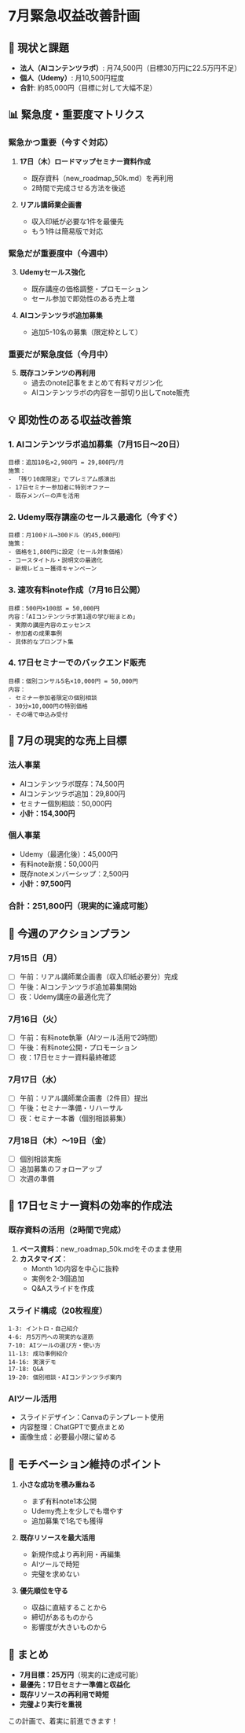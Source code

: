 # 7月緊急収益改善計画

## 🚨 現状と課題
- **法人（AIコンテンツラボ）**: 月74,500円（目標30万円に22.5万円不足）
- **個人（Udemy）**: 月10,500円程度
- **合計**: 約85,000円（目標に対して大幅不足）

## 📊 緊急度・重要度マトリクス

### 緊急かつ重要（今すぐ対応）
1. **17日（木）ロードマップセミナー資料作成**
   - 既存資料（new_roadmap_50k.md）を再利用
   - 2時間で完成させる方法を後述

2. **リアル講師業企画書**
   - 収入印紙が必要な1件を最優先
   - もう1件は簡易版で対応

### 緊急だが重要度中（今週中）
3. **Udemyセールス強化**
   - 既存講座の価格調整・プロモーション
   - セール参加で即効性のある売上増

4. **AIコンテンツラボ追加募集**
   - 追加5-10名の募集（限定枠として）

### 重要だが緊急度低（今月中）
5. **既存コンテンツの再利用**
   - 過去のnote記事をまとめて有料マガジン化
   - AIコンテンツラボの内容を一部切り出してnote販売

## 💡 即効性のある収益改善策

### 1. AIコンテンツラボ追加募集（7月15日〜20日）
```
目標：追加10名×2,980円 = 29,800円/月
施策：
- 「残り10席限定」でプレミアム感演出
- 17日セミナー参加者に特別オファー
- 既存メンバーの声を活用
```

### 2. Udemy既存講座のセールス最適化（今すぐ）
```
目標：月100ドル→300ドル（約45,000円）
施策：
- 価格を1,800円に設定（セール対象価格）
- コースタイトル・説明文の最適化
- 新規レビュー獲得キャンペーン
```

### 3. 速攻有料note作成（7月16日公開）
```
目標：500円×100部 = 50,000円
内容：「AIコンテンツラボ第1週の学び総まとめ」
- 実際の講座内容のエッセンス
- 参加者の成果事例
- 具体的なプロンプト集
```

### 4. 17日セミナーでのバックエンド販売
```
目標：個別コンサル5名×10,000円 = 50,000円
内容：
- セミナー参加者限定の個別相談
- 30分×10,000円の特別価格
- その場で申込み受付
```

## 🎯 7月の現実的な売上目標

### 法人事業
- AIコンテンツラボ既存：74,500円
- AIコンテンツラボ追加：29,800円
- セミナー個別相談：50,000円
- **小計：154,300円**

### 個人事業
- Udemy（最適化後）：45,000円
- 有料note新規：50,000円
- 既存noteメンバーシップ：2,500円
- **小計：97,500円**

### **合計：251,800円**（現実的に達成可能）

## 📅 今週のアクションプラン

### 7月15日（月）
- [ ] 午前：リアル講師業企画書（収入印紙必要分）完成
- [ ] 午後：AIコンテンツラボ追加募集開始
- [ ] 夜：Udemy講座の最適化完了

### 7月16日（火）
- [ ] 午前：有料note執筆（AIツール活用で2時間）
- [ ] 午後：有料note公開・プロモーション
- [ ] 夜：17日セミナー資料最終確認

### 7月17日（水）
- [ ] 午前：リアル講師業企画書（2件目）提出
- [ ] 午後：セミナー準備・リハーサル
- [ ] 夜：セミナー本番（個別相談募集）

### 7月18日（木）〜19日（金）
- [ ] 個別相談実施
- [ ] 追加募集のフォローアップ
- [ ] 次週の準備

## 🚀 17日セミナー資料の効率的作成法

### 既存資料の活用（2時間で完成）
1. **ベース資料**：new_roadmap_50k.mdをそのまま使用
2. **カスタマイズ**：
   - Month 1の内容を中心に抜粋
   - 実例を2-3個追加
   - Q&Aスライドを作成

### スライド構成（20枚程度）
```
1-3: イントロ・自己紹介
4-6: 月5万円への現実的な道筋
7-10: AIツールの選び方・使い方
11-13: 成功事例紹介
14-16: 実演デモ
17-18: Q&A
19-20: 個別相談・AIコンテンツラボ案内
```

### AIツール活用
- スライドデザイン：Canvaのテンプレート使用
- 内容整理：ChatGPTで要点まとめ
- 画像生成：必要最小限に留める

## 💪 モチベーション維持のポイント

1. **小さな成功を積み重ねる**
   - まず有料note1本公開
   - Udemy売上を少しでも増やす
   - 追加募集で1名でも獲得

2. **既存リソースを最大活用**
   - 新規作成より再利用・再編集
   - AIツールで時短
   - 完璧を求めない

3. **優先順位を守る**
   - 収益に直結することから
   - 締切があるものから
   - 影響度が大きいものから

## 🎯 まとめ
- **7月目標：25万円**（現実的に達成可能）
- **最優先：17日セミナー準備と収益化**
- **既存リソースの再利用で時短**
- **完璧より実行を重視**

この計画で、着実に前進できます！